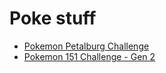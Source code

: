 # Poke stuff
- [Pokemon Petalburg Challenge](poke-stuff/petalburg-challenge.md)
- [Pokemon 151 Challenge - Gen 2](poke-stuff/151-challenge-gen2.md)
